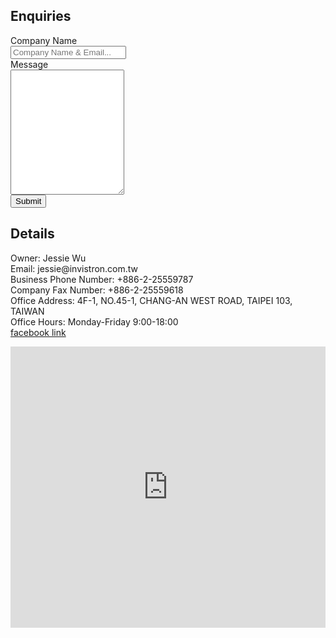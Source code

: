 
<section class="pt-4 pt-md-11">
    <div class="container">
      <div class="row">
        <div class="col">
          <h2>Enquiries</h2>
          <form id="invistronForm" action="https://hooks.zapier.com/hooks/catch/6191107/o6dy2h3/" type="POST">
            <div><label for="fname">Company Name</label></div>
            <div><input class="form-control" type="text" id="cname" name="cname" placeholder="Company Name & Email..."></div>
            <div><label for="message">Message</label></div>
            <div>
              <textarea class="form-control" id="subject" name="subject" placeholder="Write something.." style="height:200px">
              </textarea></div>
            <input type="submit" class="btn btn-primary lift" value="Submit">
          </form>
        </div>
        <div class="col">
            <h2>Details</h2>
            <p>
            Owner: Jessie Wu <br/>
            Email: jessie@invistron.com.tw <br/>
            Business Phone Number: +886-2-25559787  <br/>
            Company Fax Number: +886-2-25559618  <br/>
            Office Address: 4F-1, NO.45-1, CHANG-AN WEST ROAD, TAIPEI 103, TAIWAN  <br/>
            Office Hours: Monday-Friday 9:00-18:00 <br/>
            <a href="https://www.facebook.com/471337183653509/"> facebook link </a>
            </p>
        </div>
      </div>
    </div>
</section>
<section class="py-8 py-md-11 border-bottom">
  <div class="row">
    <iframe src="https://www.google.com/maps/embed?pb=!1m14!1m8!1m3!1d57832.12972119495!2d121.5181!3d25.050762!3m2!1i1024!2i768!4f13.1!3m3!1m2!1s0x0%3A0xa2708566261aa632!2z6Kmg6bqX6Zu75a2Q6IKh5Lu95pyJ6ZmQ5YWs5Y-4!5e0!3m2!1sen!2stw!4v1572514969909!5m2!1sen!2stw" width="100%" height="450" frameborder="0" style="border:0;" allowfullscreen=""></iframe>
  </div>
</section>

